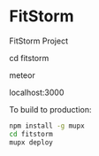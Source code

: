 # FitStorm
FitStorm Project

cd fitstorm

meteor

localhost:3000

To build to production:

```bash
npm install -g mupx
cd fitstorm
mupx deploy
```
